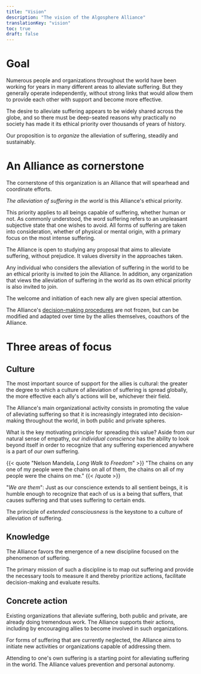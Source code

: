 ```yaml
---
title: "Vision"
description: "The vision of the Algosphere Alliance"
translationKey: "vision"
toc: true
draft: false
---
```


# Goal
Numerous people and organizations throughout the world have been working for years in many different areas to alleviate suffering. But they generally operate independently, without strong links that would allow them to provide each other with support and become more effective.

The desire to alleviate suffering appears to be widely shared across the globe, and so there must be deep-seated reasons why practically no society has made it its ethical priority over thousands of years of history.

Our proposition is to *organize* the alleviation of suffering, steadily and sustainably.

# An Alliance as cornerstone
The cornerstone of this organization is an Alliance that will spearhead and coordinate efforts.

*The alleviation of suffering in the world* is this Alliance's ethical priority.

This priority applies to all beings capable of suffering, whether human or not. As commonly understood, the word suffering refers to an unpleasant subjective state that one wishes to avoid. All forms of suffering are taken into consideration, whether of physical or mental origin, with a primary focus on the most intense suffering.

The Alliance is open to studying any proposal that aims to alleviate suffering, without prejudice. It values diversity in the approaches taken.

Any individual who considers the alleviation of suffering in the world to be an ethical priority is invited to join the Alliance. In addition, any organization that views the alleviation of suffering in the world as its own ethical priority is also invited to join.

The welcome and initiation of each new ally are given special attention.

The Alliance's [decision-making procedures](/governance/constitution) are not frozen, but can be modified and adapted over time by the allies themselves, coauthors of the Alliance.

# Three areas of focus
## Culture
The most important source of support for the allies is cultural: the greater the degree to which a culture of alleviation of suffering is spread globally, the more effective each ally's actions will be, whichever their field.

The Alliance's main organizational activity consists in promoting the value of alleviating suffering so that it is increasingly integrated into decision-making throughout the world, in both public and private spheres.

What is the key motivating principle for spreading this value? Aside from our natural sense of empathy, our *individual conscience* has the ability to look beyond itself in order to recognize that any suffering experienced anywhere is a part of *our own* suffering.

{{< quote "Nelson Mandela, *Long Walk to Freedom*" >}}
  "The chains on any one of my people were the chains on all of them, the chains on all of my people were the chains on me."
{{< /quote >}}

"*We are them*": Just as our conscience extends to all sentient beings, it is humble enough to recognize that each of us is a being that suffers, that causes suffering and that uses suffering to certain ends.

The principle of *extended consciousness* is the keystone to a culture of alleviation of suffering.

## Knowledge
The Alliance favors the emergence of a new discipline focused on the phenomenon of suffering.

The primary mission of such a discipline is to map out suffering and provide the necessary tools to measure it and thereby prioritize actions, facilitate decision-making and evaluate results.

## Concrete action
Existing organizations that alleviate suffering, both public and private, are already doing tremendous work. The Alliance supports their actions, including by encouraging allies to become involved in such organizations.

For forms of suffering that are currently neglected, the Alliance aims to initiate new activities or organizations capable of addressing them.

Attending to one's own suffering is a starting point for alleviating suffering in the world. The Alliance values prevention and personal autonomy.
